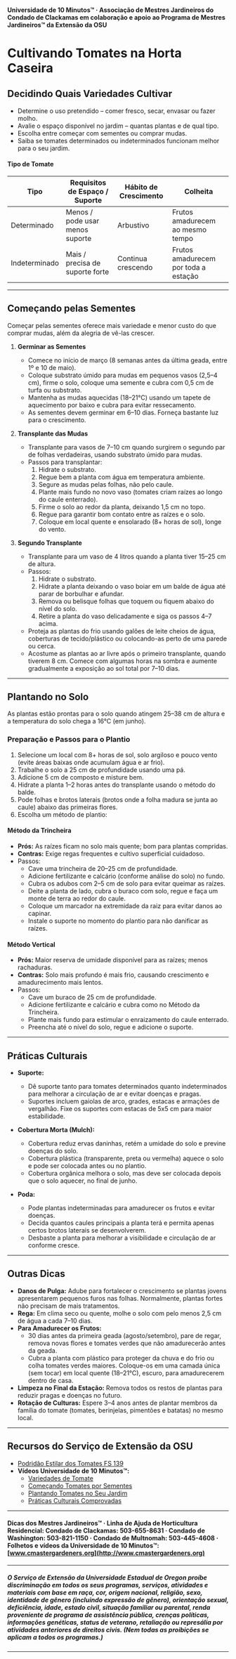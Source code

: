 #### Universidade de 10 Minutos™ · Associação de Mestres Jardineiros do Condado de Clackamas em colaboração e apoio ao Programa de Mestres Jardineiros™ da Extensão da OSU

# Cultivando Tomates na Horta Caseira

## Decidindo Quais Variedades Cultivar

- Determine o uso pretendido – comer fresco, secar, envasar ou fazer molho.
- Avalie o espaço disponível no jardim – quantas plantas e de qual tipo.
- Escolha entre começar com sementes ou comprar mudas.
- Saiba se tomates determinados ou indeterminados funcionam melhor para o seu jardim.

#### Tipo de Tomate

| Tipo         | Requisitos de Espaço / Suporte    | Hábito de Crescimento | Colheita                           |
|--------------|-----------------------------------|----------------------|------------------------------------|
| Determinado  | Menos / pode usar menos suporte   | Arbustivo            | Frutos amadurecem ao mesmo tempo   |
| Indeterminado| Mais / precisa de suporte forte   | Continua crescendo   | Frutos amadurecem por toda a estação |

---

## Começando pelas Sementes

Começar pelas sementes oferece mais variedade e menor custo do que comprar mudas, além da alegria de vê-las crescer.

1. **Germinar as Sementes**
   - Comece no início de março (8 semanas antes da última geada, entre 1º e 10 de maio).
   - Coloque substrato úmido para mudas em pequenos vasos (2,5–4 cm), firme o solo, coloque uma semente e cubra com 0,5 cm de turfa ou substrato.
   - Mantenha as mudas aquecidas (18–21°C) usando um tapete de aquecimento por baixo e cubra para evitar ressecamento.
   - As sementes devem germinar em 6–10 dias. Forneça bastante luz para o crescimento.

2. **Transplante das Mudas**
   - Transplante para vasos de 7–10 cm quando surgirem o segundo par de folhas verdadeiras, usando substrato úmido para mudas.
   - Passos para transplantar:
     1. Hidrate o substrato.
     2. Regue bem a planta com água em temperatura ambiente.
     3. Segure as mudas pelas folhas, não pelo caule.
     4. Plante mais fundo no novo vaso (tomates criam raízes ao longo do caule enterrado).
     5. Firme o solo ao redor da planta, deixando 1,5 cm no topo.
     6. Regue para garantir bom contato entre as raízes e o solo.
     7. Coloque em local quente e ensolarado (8+ horas de sol), longe do vento.

3. **Segundo Transplante**
   - Transplante para um vaso de 4 litros quando a planta tiver 15–25 cm de altura.
   - Passos:
     1. Hidrate o substrato.
     2. Hidrate a planta deixando o vaso boiar em um balde de água até parar de borbulhar e afundar.
     3. Remova ou belisque folhas que toquem ou fiquem abaixo do nível do solo.
     4. Retire a planta do vaso delicadamente e siga os passos 4–7 acima.
   - Proteja as plantas do frio usando galões de leite cheios de água, coberturas de tecido/plástico ou colocando-as perto de uma parede ou cerca.
   - Acostume as plantas ao ar livre após o primeiro transplante, quando tiverem 8 cm. Comece com algumas horas na sombra e aumente gradualmente a exposição ao sol total por 7–10 dias.

---

## Plantando no Solo

As plantas estão prontas para o solo quando atingem 25–38 cm de altura e a temperatura do solo chega a 16°C (em junho).

### Preparação e Passos para o Plantio

1. Selecione um local com 8+ horas de sol, solo argiloso e pouco vento (evite áreas baixas onde acumulam água e ar frio).
2. Trabalhe o solo a 25 cm de profundidade usando uma pá.
3. Adicione 5 cm de composto e misture bem.
4. Hidrate a planta 1–2 horas antes do transplante usando o método do balde.
5. Pode folhas e brotos laterais (brotos onde a folha madura se junta ao caule) abaixo das primeiras flores.
6. Escolha um método de plantio:

#### Método da Trincheira

- **Prós:** As raízes ficam no solo mais quente; bom para plantas compridas.
- **Contras:** Exige regas frequentes e cultivo superficial cuidadoso.
- Passos:
  - Cave uma trincheira de 20–25 cm de profundidade.
  - Adicione fertilizante e calcário (conforme análise do solo) no fundo.
  - Cubra os adubos com 2–5 cm de solo para evitar queimar as raízes.
  - Deite a planta de lado, cubra o buraco com solo, regue e faça um monte de terra ao redor do caule.
  - Coloque um marcador na extremidade da raiz para evitar danos ao capinar.
  - Instale o suporte no momento do plantio para não danificar as raízes.

#### Método Vertical

- **Prós:** Maior reserva de umidade disponível para as raízes; menos rachaduras.
- **Contras:** Solo mais profundo é mais frio, causando crescimento e amadurecimento mais lentos.
- Passos:
  - Cave um buraco de 25 cm de profundidade.
  - Adicione fertilizante e calcário e cubra como no Método da Trincheira.
  - Plante mais fundo para estimular o enraizamento do caule enterrado.
  - Preencha até o nível do solo, regue e adicione o suporte.

---

## Práticas Culturais

- **Suporte:**
  - Dê suporte tanto para tomates determinados quanto indeterminados para melhorar a circulação de ar e evitar doenças e pragas.
  - Suportes incluem gaiolas de arco, grades, estacas e armações de vergalhão. Fixe os suportes com estacas de 5x5 cm para maior estabilidade.

- **Cobertura Morta (Mulch):**
  - Cobertura reduz ervas daninhas, retém a umidade do solo e previne doenças do solo.
  - Cobertura plástica (transparente, preta ou vermelha) aquece o solo e pode ser colocada antes ou no plantio.
  - Cobertura orgânica melhora o solo, mas deve ser colocada depois que o solo aquecer, no final de junho.

- **Poda:**
  - Pode plantas indeterminadas para amadurecer os frutos e evitar doenças.
  - Decida quantos caules principais a planta terá e permita apenas certos brotos laterais se desenvolverem.
  - Desbaste a planta para melhorar a visibilidade e circulação de ar conforme cresce.

---

## Outras Dicas

- **Danos de Pulga:** Adube para fortalecer o crescimento se plantas jovens apresentarem pequenos furos nas folhas. Normalmente, plantas fortes não precisam de mais tratamentos.
- **Rega:** Em clima seco ou quente, molhe o solo com pelo menos 2,5 cm de água a cada 7–10 dias.
- **Para Amadurecer os Frutos:**
  - 30 dias antes da primeira geada (agosto/setembro), pare de regar, remova novas flores e tomates verdes que não amadurecerão antes da geada.
  - Cubra a planta com plástico para proteger da chuva e do frio ou colha tomates verdes maiores. Coloque-os em uma camada única (sem tocar) em local quente (18–21°C), escuro, para amadurecerem dentro de casa.
- **Limpeza no Final da Estação:** Remova todos os restos de plantas para reduzir pragas e doenças no futuro.
- **Rotação de Culturas:** Espere 3–4 anos antes de plantar membros da família do tomate (tomates, berinjelas, pimentões e batatas) no mesmo local.

---

## Recursos do Serviço de Extensão da OSU

- [Podridão Estilar dos Tomates FS 139](http://catalog.extension.oregonstate.edu/)
- **Vídeos Universidade de 10 Minutos™:**
  - [Variedades de Tomate](https://www.youtube.com/watch?v=K0Sl3YWDazo)
  - [Começando Tomates por Sementes](https://www.youtube.com/watch?v=Zs0lZNMIuzA)
  - [Plantando Tomates no Seu Jardim](https://www.youtube.com/watch?v=Pucpx5fuKdk)
  - [Práticas Culturais Comprovadas](https://www.youtube.com/watch?v=lpVBg-e_1vE)

---

#### Dicas dos Mestres Jardineiros™ · Linha de Ajuda de Horticultura Residencial: Condado de Clackamas: 503-655-8631 · Condado de Washington: 503-821-1150 · Condado de Multnomah: 503-445-4608 · Folhetos e vídeos da Universidade de 10 Minutos™: [www.cmastergardeners.org](http://www.cmastergardeners.org)

---

##### O Serviço de Extensão da Universidade Estadual de Oregon proíbe discriminação em todos os seus programas, serviços, atividades e materiais com base em raça, cor, origem nacional, religião, sexo, identidade de gênero (incluindo expressão de gênero), orientação sexual, deficiência, idade, estado civil, situação familiar ou parental, renda proveniente de programa de assistência pública, crenças políticas, informações genéticas, status de veterano, retaliação ou represália por atividades anteriores de direitos civis. (Nem todas as proibições se aplicam a todos os programas.)
---